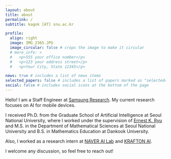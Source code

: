 ```yaml
---
layout: about
title: about
permalink: /
subtitle: kagok [AT] snu.ac.kr

profile:
  align: right
  image: IMG_2365.JPG
  image_circular: false # crops the image to make it circular
  # more_info: >
  #   <p>555 your office number</p>
  #   <p>123 your address street</p>
  #   <p>Your City, State 12345</p>

news: true # includes a list of news items
selected_papers: false # includes a list of papers marked as "selected={true}"
social: false # includes social icons at the bottom of the page
---
```

Hello! I am a Staff Engineer at [Samsung Research](https://research.samsung.com). My current research focuses on AI for mobile devices.

I received Ph.D. from the Graduate School of Artificial Intelligence at Seoul National University, where I worked under the supervision of [Ernest K. Ryu](https://ernestryu.com/) and M.S. in the Department of Mathematical Sciences at Seoul National University and B.S. in Mathematics Education at Dankook University.

Also, I worked as a research intern at [NAVER AI Lab](https://naver-career.gitbook.io/en/teams/clova-cic/ai-lab) and [KRAFTON AI](https://www.krafton.ai/en).

I welcome any discussion, so feel free to reach out!
